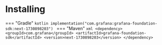 # Installing

=== "Gradle"
    ```kotlin
    implementation("com.grafana:grafana-foundation-sdk:next-1730898203")
    ```
=== "Maven"
    ```xml
    <dependency>
        <groupId>com.grafana</groupId>
        <artifactId>grafana-foundation-sdk</artifactId>
        <version>next-1730898203</version>
    </dependency>
    ```
